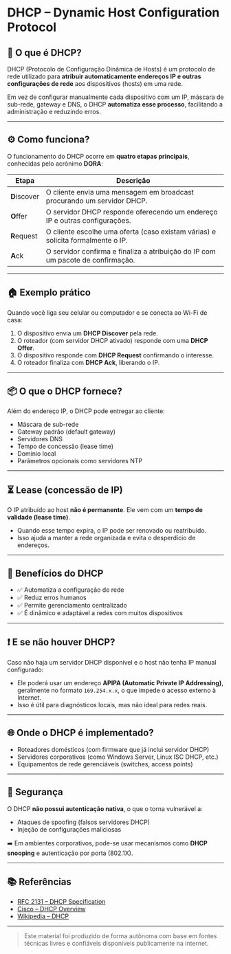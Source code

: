 # DHCP – Dynamic Host Configuration Protocol

## 📌 O que é DHCP?

DHCP (Protocolo de Configuração Dinâmica de Hosts) é um protocolo de rede utilizado para **atribuir automaticamente endereços IP e outras configurações de rede** aos dispositivos (hosts) em uma rede.

Em vez de configurar manualmente cada dispositivo com um IP, máscara de sub-rede, gateway e DNS, o DHCP **automatiza esse processo**, facilitando a administração e reduzindo erros.

---

## ⚙️ Como funciona?

O funcionamento do DHCP ocorre em **quatro etapas principais**, conhecidas pelo acrônimo **DORA**:

| Etapa        | Descrição                                                                       |
| ------------ | ------------------------------------------------------------------------------- |
| **D**iscover | O cliente envia uma mensagem em broadcast procurando um servidor DHCP.          |
| **O**ffer    | O servidor DHCP responde oferecendo um endereço IP e outras configurações.      |
| **R**equest  | O cliente escolhe uma oferta (caso existam várias) e solicita formalmente o IP. |
| **A**ck      | O servidor confirma e finaliza a atribuição do IP com um pacote de confirmação. |

---

## 🏠 Exemplo prático

Quando você liga seu celular ou computador e se conecta ao Wi-Fi de casa:

1. O dispositivo envia um **DHCP Discover** pela rede.
2. O roteador (com servidor DHCP ativado) responde com uma **DHCP Offer**.
3. O dispositivo responde com **DHCP Request** confirmando o interesse.
4. O roteador finaliza com **DHCP Ack**, liberando o IP.

---

## 📦 O que o DHCP fornece?

Além do endereço IP, o DHCP pode entregar ao cliente:

- Máscara de sub-rede
- Gateway padrão (default gateway)
- Servidores DNS
- Tempo de concessão (lease time)
- Domínio local
- Parâmetros opcionais como servidores NTP

---

## ⏳ Lease (concessão de IP)

O IP atribuído ao host **não é permanente**. Ele vem com um **tempo de validade (lease time)**.

- Quando esse tempo expira, o IP pode ser renovado ou reatribuído.
- Isso ajuda a manter a rede organizada e evita o desperdício de endereços.

---

## 🧠 Benefícios do DHCP

- ✅ Automatiza a configuração de rede
- ✅ Reduz erros humanos
- ✅ Permite gerenciamento centralizado
- ✅ É dinâmico e adaptável a redes com muitos dispositivos

---

## ❗ E se não houver DHCP?

Caso não haja um servidor DHCP disponível e o host não tenha IP manual configurado:

- Ele poderá usar um endereço **APIPA (Automatic Private IP Addressing)**, geralmente no formato `169.254.x.x`, o que impede o acesso externo à Internet.
- Isso é útil para diagnósticos locais, mas não ideal para redes reais.

---

## 🌐 Onde o DHCP é implementado?

- Roteadores domésticos (com firmware que já inclui servidor DHCP)
- Servidores corporativos (como Windows Server, Linux ISC DHCP, etc.)
- Equipamentos de rede gerenciáveis (switches, access points)

---

## 🔐 Segurança

O DHCP **não possui autenticação nativa**, o que o torna vulnerável a:

- Ataques de spoofing (falsos servidores DHCP)
- Injeção de configurações maliciosas

➡️ Em ambientes corporativos, pode-se usar mecanismos como **DHCP snooping** e autenticação por porta (802.1X).

---

## 📚 Referências

- [RFC 2131 – DHCP Specification](https://datatracker.ietf.org/doc/html/rfc2131)
- [Cisco – DHCP Overview](https://www.cisco.com/c/en/us/tech/ios/dhcp/index.html)
- [Wikipedia – DHCP](https://en.wikipedia.org/wiki/Dynamic_Host_Configuration_Protocol)

---

> Este material foi produzido de forma autônoma com base em fontes técnicas livres e confiáveis disponíveis publicamente na internet.
